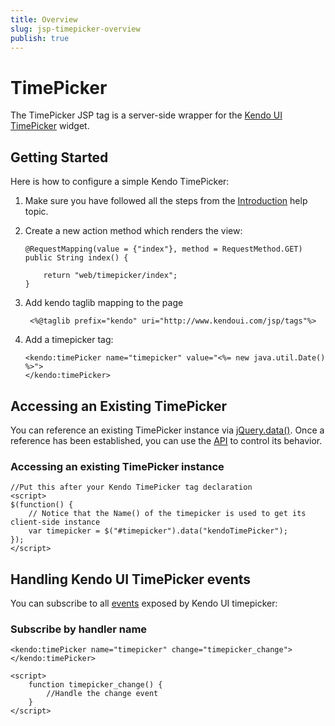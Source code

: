 ```yaml
---
title: Overview
slug: jsp-timepicker-overview
publish: true
---
```


# TimePicker

The TimePicker JSP tag is a server-side wrapper for the [Kendo UI TimePicker](/kendo-ui/api/web/timepicker) widget.

## Getting Started

Here is how to configure a simple Kendo TimePicker:

1.  Make sure you have followed all the steps from the [Introduction](/kendo-ui/getting-started/using-kendo-with/jsp/introduction) help topic.

2.  Create a new action method which renders the view:

        @RequestMapping(value = {"index"}, method = RequestMethod.GET)
        public String index() {

            return "web/timepicker/index";
        }

3. Add kendo taglib mapping to the page

        <%@taglib prefix="kendo" uri="http://www.kendoui.com/jsp/tags"%>

4.  Add a timepicker tag:

        <kendo:timePicker name="timepicker" value="<%= new java.util.Date() %>">
        </kendo:timePicker>

## Accessing an Existing TimePicker

You can reference an existing TimePicker instance via [jQuery.data()](http://api.jquery.com/jQuery.data/).
Once a reference has been established, you can use the [API](/kendo-ui/api/web/timepicker#methods) to control its behavior.

### Accessing an existing TimePicker instance

    //Put this after your Kendo TimePicker tag declaration
    <script>
    $(function() {
        // Notice that the Name() of the timepicker is used to get its client-side instance
        var timepicker = $("#timepicker").data("kendoTimePicker");
    });
    </script>

## Handling Kendo UI TimePicker events

You can subscribe to all [events](/kendo-ui/api/web/timepicker#events) exposed by Kendo UI timepicker:

### Subscribe by handler name

    <kendo:timePicker name="timepicker" change="timepicker_change"></kendo:timePicker>

    <script>
        function timepicker_change() {
            //Handle the change event
        }
    </script>
